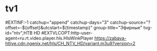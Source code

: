 # tv1
#EXTINF:-1 catchup="append" catchup-days="3" catchup-source="?offset=-${offset}&utcstart=${timestamp}" group-title="Эфирные" tvg-id="ntv",НТВ HD
#EXTVLCOPT:http-user-agent=ru.rt.video.player.hls.HlsWinkPlayer
https://zabava-htlive.cdn.ngenix.net/hls/CH_NTV_HD/variant.m3u8?version=2
